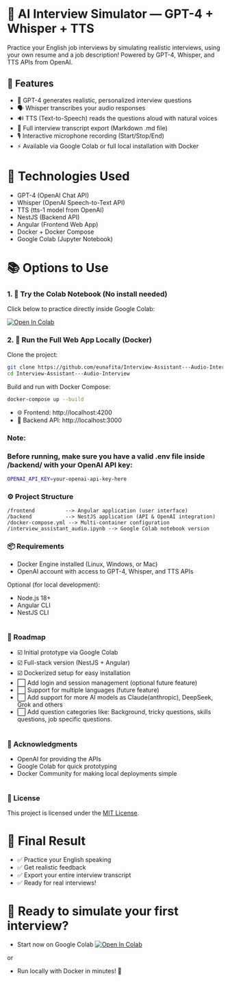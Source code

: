 # 🎤 AI Interview Simulator — GPT-4 + Whisper + TTS
Practice your English job interviews by simulating realistic interviews, using your own resume and a job description!
Powered by GPT-4, Whisper, and TTS APIs from OpenAI.



## 🚀 Features
- 🧠 GPT-4 generates realistic, personalized interview questions
- 🗣️ Whisper transcribes your audio responses
- 🔊 TTS (Text-to-Speech) reads the questions aloud with natural voices
- 📝 Full interview transcript export (Markdown .md file)
- 🎙️ Interactive microphone recording (Start/Stop/End)
- ⚡ Available via Google Colab or full local installation with Docker



# 🧪 Technologies Used

- GPT-4 (OpenAI Chat API)
- Whisper (OpenAI Speech-to-Text API)
- TTS (tts-1 model from OpenAI)
- NestJS (Backend API)
- Angular (Frontend Web App)
- Docker + Docker Compose
- Google Colab (Jupyter Notebook)



# 📚 Options to Use

### 1. 🧪 Try the Colab Notebook (No install needed)
Click below to practice directly inside Google Colab:

[![Open In Colab](https://colab.research.google.com/assets/colab-badge.svg)](https://colab.research.google.com/github/eunafita/Interview-Assistant---Audio-Interview/blob/main/interview_assistant_audio.ipynb)



### 2. 🐳 Run the Full Web App Locally (Docker)
Clone the project:

```bash
git clone https://github.com/eunafita/Interview-Assistant---Audio-Interview.git
cd Interview-Assistant---Audio-Interview
```

Build and run with Docker Compose:

```bash
docker-compose up --build
```
- 🌐 Frontend: http://localhost:4200
- 🧠 Backend API: http://localhost:3000



### Note:
### Before running, make sure you have a valid .env file inside /backend/ with your OpenAI API key:

```bash
OPENAI_API_KEY=your-openai-api-key-here
```

### ⚙️ Project Structure
```code
/frontend          --> Angular application (user interface)
/backend           --> NestJS application (API & OpenAI integration)
/docker-compose.yml --> Multi-container configuration
/interview_assistant_audio.ipynb --> Google Colab notebook version
```

### 📦 Requirements
- Docker Engine installed (Linux, Windows, or Mac)
- OpenAI account with access to GPT-4, Whisper, and TTS APIs

Optional (for local development):
- Node.js 18+
- Angular CLI
- NestJS CLI
#

### 📝 Roadmap
- ☑️ Initial prototype via Google Colab
- ☑️ Full-stack version (NestJS + Angular)
- ☑️ Dockerized setup for easy installation
- ⬜ Add login and session management (optional future feature)
- ⬜ Support for multiple languages (future feature)
- ⬜ Add support for more AI models as Claude(anthropic), DeepSeek, Grok and others
- ⬜ Add question categories like: Background, tricky questions, skills questions, job specific questions.


#
### 🙌 Acknowledgments
- OpenAI for providing the APIs
- Google Colab for quick prototyping
- Docker Community for making local deployments simple


#
### 📄 License
This project is licensed under the [MIT License](https://opensource.org/licenses/MIT).


#
# 🎯 Final Result
- ✅ Practice your English speaking
- ✅ Get realistic feedback
- ✅ Export your entire interview transcript
- ✅ Ready for real interviews!


#
# 🚀 Ready to simulate your first interview?
- Start now on Google Colab [![Open In Colab](https://colab.research.google.com/assets/colab-badge.svg)](https://colab.research.google.com/github/eunafita/Interview-Assistant---Audio-Interview/blob/main/interview_assistant_audio.ipynb)
  
or
- Run locally with Docker in minutes! 🐳
